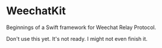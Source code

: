 # WeechatKit

Beginnings of a Swift framework for Weechat Relay Protocol.

Don't use this yet. It's not ready. I might not even finish it.
